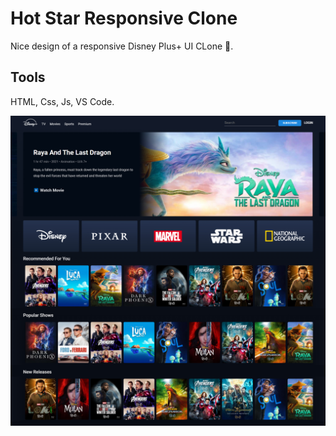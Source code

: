 # Hot Star Responsive Clone

Nice design of a responsive Disney Plus+ UI CLone 🥗.

## Tools

HTML, Css, Js, VS Code.


![Screenshot](images/preview.jpg)

